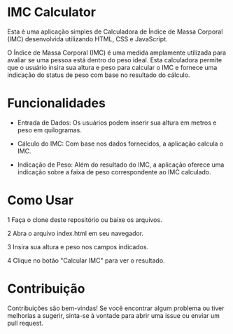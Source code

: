 # IMC Calculator

Esta é uma aplicação simples de Calculadora de Índice de Massa Corporal (IMC) desenvolvida utilizando HTML, CSS e JavaScript.

O Índice de Massa Corporal (IMC) é uma medida amplamente utilizada para avaliar se uma pessoa está dentro do peso ideal. Esta calculadora permite que o usuário insira sua altura e peso para calcular o IMC e fornece uma indicação do status de peso com base no resultado do cálculo.

# Funcionalidades

* Entrada de Dados: Os usuários podem inserir sua altura em metros e peso em quilogramas.

* Cálculo do IMC: Com base nos dados fornecidos, a aplicação calcula o IMC.

* Indicação de Peso: Além do resultado do IMC, a aplicação oferece uma indicação sobre a faixa de peso correspondente ao IMC calculado.

# Como Usar

1 Faça o clone deste repositório ou baixe os arquivos.

2 Abra o arquivo index.html em seu navegador.

3 Insira sua altura e peso nos campos indicados.

4 Clique no botão "Calcular IMC" para ver o resultado.

# Contribuição

Contribuições são bem-vindas! Se você encontrar algum problema ou tiver melhorias a sugerir, sinta-se à vontade para abrir uma issue ou enviar um pull request.
